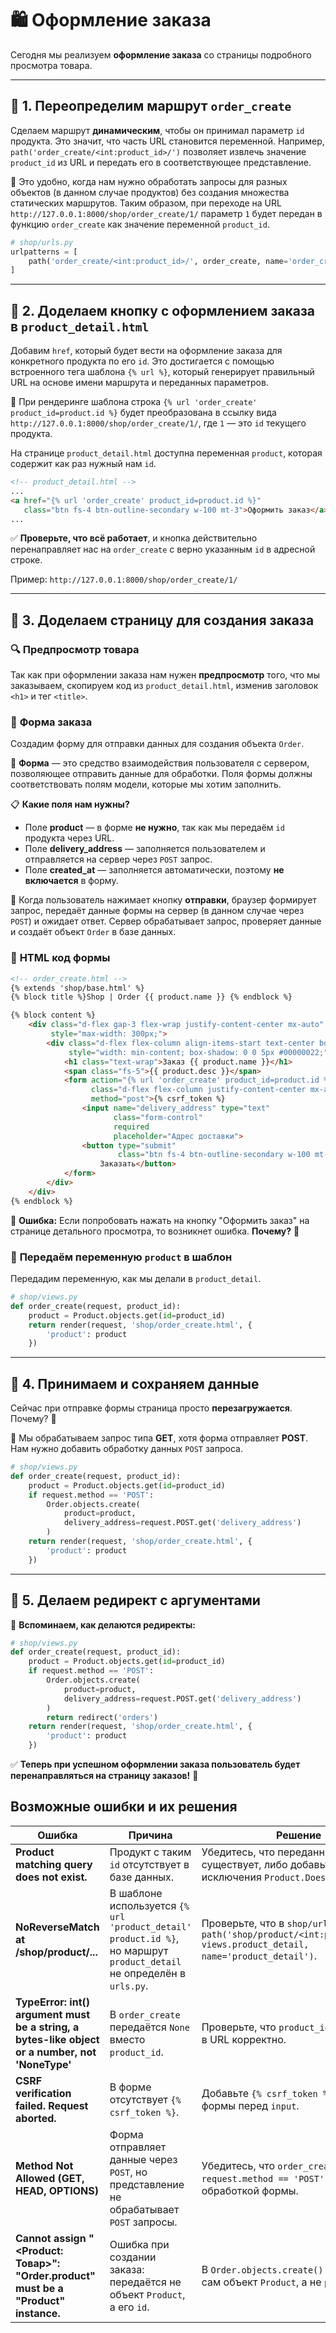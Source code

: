 # 🛍 **Оформление заказа**

Сегодня мы реализуем **оформление заказа** со страницы подробного просмотра товара.

---

## 🔗 **1. Переопределим маршрут `order_create`**

Сделаем маршрут **динамическим**, чтобы он принимал параметр `id` продукта. Это значит, что часть URL становится переменной. Например, `path('order_create/<int:product_id>/')` позволяет извлечь значение `product_id` из URL и передать его в соответствующее представление.

📌 Это удобно, когда нам нужно обработать запросы для разных объектов (в данном случае продуктов) без создания множества статических маршрутов. Таким образом, при переходе на URL `http://127.0.0.1:8000/shop/order_create/1/` параметр `1` будет передан в функцию `order_create` как значение переменной `product_id`.

```python
# shop/urls.py
urlpatterns = [
    path('order_create/<int:product_id>/', order_create, name='order_create'),
]
```

---

## 🎯 **2. Доделаем кнопку с оформлением заказа в `product_detail.html`**

Добавим `href`, который будет вести на оформление заказа для конкретного продукта по его `id`. Это достигается с помощью встроенного тега шаблона `{% url %}`, который генерирует правильный URL на основе имени маршрута и переданных параметров.

📌 При рендеринге шаблона строка `{% url 'order_create' product_id=product.id %}` будет преобразована в ссылку вида `http://127.0.0.1:8000/shop/order_create/1/`, где `1` — это `id` текущего продукта.

На странице `product_detail.html` доступна переменная `product`, которая содержит как раз нужный нам `id`.

```html
<!-- product_detail.html -->
...
<a href="{% url 'order_create' product_id=product.id %}"
   class="btn fs-4 btn-outline-secondary w-100 mt-3">Оформить заказ</a>
...
```

✅ **Проверьте, что всё работает**, и кнопка действительно перенаправляет нас на `order_create` с верно указанным `id` в адресной строке.

Пример: `http://127.0.0.1:8000/shop/order_create/1/`

---

## 📝 **3. Доделаем страницу для создания заказа**

### 🔍 **Предпросмотр товара**
Так как при оформлении заказа нам нужен **предпросмотр** того, что мы заказываем, скопируем код из `product_detail.html`, изменив заголовок `<h1>` и тег `<title>`.

### 📄 **Форма заказа**
Создадим форму для отправки данных для создания объекта `Order`.

📌 **Форма** — это средство взаимодействия пользователя с сервером, позволяющее отправить данные для обработки. Поля формы должны соответствовать полям модели, которые мы хотим заполнить.

📋 **Какие поля нам нужны?**
- Поле **product** — в форме **не нужно**, так как мы передаём `id` продукта через URL.
- Поле **delivery_address** — заполняется пользователем и отправляется на сервер через `POST` запрос.
- Поле **created_at** — заполняется автоматически, поэтому **не включается** в форму.

📌 Когда пользователь нажимает кнопку **отправки**, браузер формирует запрос, передаёт данные формы на сервер (в данном случае через `POST`) и ожидает ответ. Сервер обрабатывает запрос, проверяет данные и создаёт объект `Order` в базе данных.

### 📌 **HTML код формы**
```html
<!-- order_create.html -->
{% extends 'shop/base.html' %}
{% block title %}Shop | Order {{ product.name }} {% endblock %}

{% block content %}
    <div class="d-flex gap-3 flex-wrap justify-content-center mx-auto"
         style="max-width: 300px;">
        <div class="d-flex flex-column align-items-start text-center border-0 rounded-4 text-nowrap px-4 py-4"
             style="width: min-content; box-shadow: 0 0 5px #00000022;">
            <h1 class="text-wrap">Заказ {{ product.name }}</h1>
            <span class="fs-5">{{ product.desc }}</span>
            <form action="{% url 'order_create' product_id=product.id %}"
                  class="d-flex flex-column justify-content-center mx-auto mt-3"
                  method="post">{% csrf_token %}
                <input name="delivery_address" type="text"
                       class="form-control"
                       required
                       placeholder="Адрес доставки">
                <button type="submit"
                        class="btn fs-4 btn-outline-secondary w-100 mt-3">
                    Заказать</button>
            </form>
        </div>
    </div>
{% endblock %}
```

📌 **Ошибка:** Если попробовать нажать на кнопку "Оформить заказ" на странице детального просмотра, то возникнет ошибка. **Почему?** 🤔

### 🎯 **Передаём переменную `product` в шаблон**
Передадим переменную, как мы делали в `product_detail`.

```python
# shop/views.py
def order_create(request, product_id):
    product = Product.objects.get(id=product_id)
    return render(request, 'shop/order_create.html', {
        'product': product
    })
```

---

## 📩 **4. Принимаем и сохраняем данные**

Сейчас при отправке формы страница просто **перезагружается**. Почему? 🤔

📌 Мы обрабатываем запрос типа **GET**, хотя форма отправляет **POST**. Нам нужно добавить обработку данных `POST` запроса.

```python
# shop/views.py
def order_create(request, product_id):
    product = Product.objects.get(id=product_id)
    if request.method == 'POST':
        Order.objects.create(
            product=product,
            delivery_address=request.POST.get('delivery_address')
        )
    return render(request, 'shop/order_create.html', {
        'product': product
    })
```

---

## 🔄 **5. Делаем редирект с аргументами**

📌 **Вспоминаем, как делаются редиректы:**

```python
# shop/views.py
def order_create(request, product_id):
    product = Product.objects.get(id=product_id)
    if request.method == 'POST':
        Order.objects.create(
            product=product,
            delivery_address=request.POST.get('delivery_address')
        )
        return redirect('orders')
    return render(request, 'shop/order_create.html', {
        'product': product
    })
```

✅ **Теперь при успешном оформлении заказа пользователь будет перенаправляться на страницу заказов!** 🎉

## Возможные ошибки и их решения

| Ошибка | Причина | Решение |
|--------|---------|---------|
| **Product matching query does not exist.** | Продукт с таким `id` отсутствует в базе данных. | Убедитесь, что переданный `product_id` существует, либо добавьте обработку исключения `Product.DoesNotExist`. |
| **NoReverseMatch at /shop/product/...** | В шаблоне используется `{% url 'product_detail' product.id %}`, но маршрут `product_detail` не определён в `urls.py`. | Проверьте, что в `shop/urls.py` есть `path('shop/product/<int:product_id>/', views.product_detail, name='product_detail')`. |
| **TypeError: int() argument must be a string, a bytes-like object or a number, not 'NoneType'** | В `order_create` передаётся `None` вместо `product_id`. | Проверьте, что `product_id` передаётся в URL корректно. |
| **CSRF verification failed. Request aborted.** | В форме отсутствует `{% csrf_token %}`. | Добавьте `{% csrf_token %}` внутри формы перед `input`. |
| **Method Not Allowed (GET, HEAD, OPTIONS)** | Форма отправляет данные через `POST`, но представление не обрабатывает `POST` запросы. | Убедитесь, что `order_create` проверяет `request.method == 'POST'` перед обработкой формы. |
| **Cannot assign "<Product: Товар>": "Order.product" must be a "Product" instance.** | Ошибка при создании заказа: передаётся не объект `Product`, а его `id`. | В `Order.objects.create()` передавайте сам объект `Product`, а не `product_id`. |

